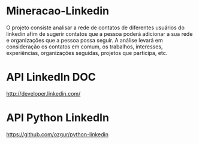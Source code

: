 Mineracao-Linkedin
==================
O projeto consiste analisar a rede de contatos de diferentes usuários do linkedin afim de sugerir contatos que a pessoa poderá adicionar a sua rede e organizações que a pessoa possa seguir. A análise levará em consideração os contatos em comum, os trabalhos, interesses, experiências, organizações seguidas, projetos que participa, etc.

API LinkedIn DOC
==================
http://developer.linkedin.com/

API Python LinkedIn
==================
https://github.com/ozgur/python-linkedin

